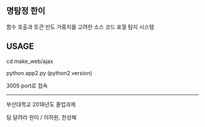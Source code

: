 명탐정 한이
--------
함수 호출과 토큰 빈도 가중치를 고려한 소스 코드 표절 탐지 시스템


USAGE
---
cd make_web/ajax

python app2.py  (python2 version)

3005 port로 접속



---
부산대학교 2018년도 졸업과제 

팀 달려라 한이 / 이하원, 한성혜
